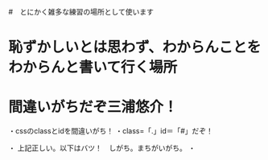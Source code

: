 #　とにかく雑多な練習の場所として使います

# 恥ずかしいとは思わず、わからんことをわからんと書いて行く場所

# 間違いがちだぞ三浦悠介！
・cssのclassとidを間違いがち！
・class=「.」id＝「#」だぞ！

・<link rel="stylesheet" href="css/style.css">
上記正しい。以下はバツ！　しがち。まちがいがち。
・<style src="css/style.css">

・たぶん以下のscriptと混同してる
一番最初に潰しておきたい部分
<!-- jQueryのライブラリを読み込む -->
<script src="https://code.jquery.com/jquery-3.6.0.min.js"></script>
<!-- JavaScriptのコードを読み込む -->
<script src="js/gsquestjs_rich.js"></script>

# 詰まったら、わけわからんくなったら
・まず新たなファイルを作って書き写す、動かす、試す
・YouTubeにマニュアルを求める
・英語のサイトを翻訳して読む
・年月の古いデータは当てにしない

#　やる気なくなったら、つらくなったら
・眠い時は寝る
・とりあえず「一行」書いてみる
・昔作ったものをちょっと改造、修正してみる
・CSSとかHTMLとか辛くない部分に手をつける
・ありものデータをDLしていじってみる（検証→Soruces→右クリックでDLできる）

# 基本のREADME要素
課題{番号} -{課題内容}-
①課題内容（どんな作品か）
②工夫した点・こだわった点
③難しかった点・次回トライしたいこと(又は機能)
④質問・疑問・感想、シェアしたいtips等なんでも
[質問]
[疑問]
[感想]
[tips]
[参考記事]

!マークダウン形式にて記述が可能!

# 課題　 -Titleをここに記入-
## ①課題内容（どんな作品か）
- 
## ②工夫した点・こだわった点
- 
- 
- 
## ③難しかった点・次回トライしたいこと(又は機能)
- 
- 
## ④質問・疑問・感想、シェアしたいこと等なんでも
- [質問]
- [疑問]
- [感想]
- [tips]
- [参考記事]

# よく利用するgitに関するコマンド（※エディター等に貼り付けておくと便利）

# 用語集

phpMyAdmin＝PMA




# ことばメモ

・static静的＝dynamic動的